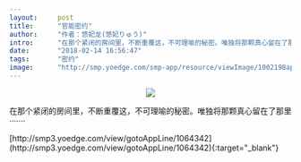```yaml
---
layout:     post
title:      "官能密约"
author:     "作者：悠妃龙(悠妃りゅう)"
intro:      "在那个紧闭的房间里，不断重覆这，不可理喻的秘密。唯独将那颗真心留在了那里·······"
date:       "2018-02-14 16:56:47"
tags:       "密约"
image:      "http://smp.yoedge.com/smp-app/resource/viewImage/1002198appline.png"
---
```

<div style="text-align: center">
<p><img src="http://smp.yoedge.com/smp-app/resource/viewImage/1002198appline.png"/></p>
</div>
<p class="post-meta">
<span>在那个紧闭的房间里，不断重覆这，不可理喻的秘密。唯独将那颗真心留在了那里·······</span>
</p>
[http://smp3.yoedge.com/view/gotoAppLine/1064342](http://smp3.yoedge.com/view/gotoAppLine/1064342){:target="_blank"}


